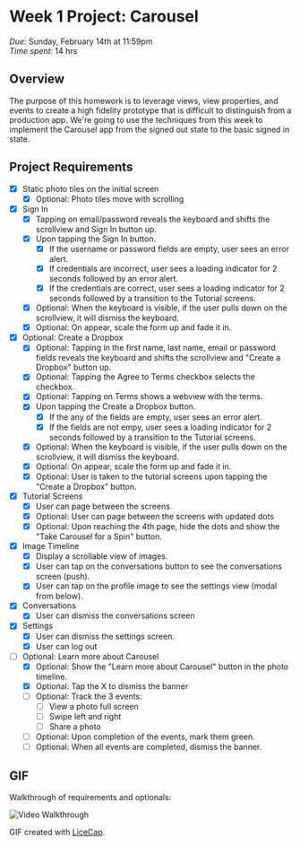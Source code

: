 # Week 1 Project: Carousel
_Due:_ Sunday, February 14th at 11:59pm  
_Time spent:_ 14 hrs

## Overview
The purpose of this homework is to leverage views, view properties, and events to create a high fidelity prototype that is difficult to distinguish from a production app. We're going to use the techniques from this week to implement the Carousel app from the signed out state to the basic signed in state.

## Project Requirements

- [x] Static photo tiles on the initial screen
  - [x] Optional: Photo tiles move with scrolling
- [x] Sign In
  - [x] Tapping on email/password reveals the keyboard and shifts the scrollview and Sign In button up.
  - [x] Upon tapping the Sign In button.
    - [x] If the username or password fields are empty, user sees an error alert.
    - [x] If credentials are incorrect, user sees a loading indicator for 2 seconds followed by an error alert.
    - [x] If the credentials are correct, user sees a loading indicator for 2 seconds followed by a transition to the Tutorial screens.
  - [x] Optional: When the keyboard is visible, if the user pulls down on the scrollview, it will dismiss the keyboard.
  - [x] Optional: On appear, scale the form up and fade it in.
- [x] Optional: Create a Dropbox
  - [x] Optional: Tapping in the first name, last name, email or password fields reveals the keyboard and shifts the scrollview and "Create a Dropbox" button up.
  - [x] Optional: Tapping the Agree to Terms checkbox selects the checkbox.
  - [x] Optional: Tapping on Terms shows a webview with the terms.
  - [x] Upon tapping the Create a Dropbox button.
    - [x] If the any of the fields are empty, user sees an error alert.
    - [x] If the fields are not empy, user sees a loading indicator for 2 seconds followed by a transition to the Tutorial screens.
  - [x] Optional: When the keyboard is visible, if the user pulls down on the scrollview, it will dismiss the keyboard.
  - [x] Optional: On appear, scale the form up and fade it in.
  - [x] Optional: User is taken to the tutorial screens upon tapping the "Create a Dropbox" button.
- [x] Tutorial Screens
  - [x] User can page between the screens
  - [x] Optional: User can page between the screens with updated dots
  - [x] Optional: Upon reaching the 4th page, hide the dots and show the "Take Carousel for a Spin" button.
- [x] Image Timeline
  - [x] Display a scrollable view of images.
  - [x] User can tap on the conversations button to see the conversations screen (push).
  - [x] User can tap on the profile image to see the settings view (modal from below).
- [x] Conversations
  - [x] User can dismiss the conversations screen
- [x] Settings
  - [x] User can dismiss the settings screen.
  - [x] User can log out
- [ ] Optional: Learn more about Carousel
  - [x] Optional: Show the "Learn more about Carousel" button in the photo timeline.
  - [x] Optional: Tap the X to dismiss the banner
  - [ ] Optional: Track the 3 events:
    - [ ] View a photo full screen
    - [ ] Swipe left and right
    - [ ] Share a photo
  - [ ] Optional: Upon completion of the events, mark them green.
  - [ ] Optional: When all events are completed, dismiss the banner.

## GIF

Walkthrough of requirements and optionals:

![Video Walkthrough](carousel.gif)

GIF created with [LiceCap](http://www.cockos.com/licecap/).
